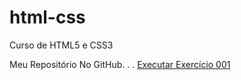 # html-css
 Curso de HTML5 e CSS3 

 Meu Repositório No GitHub. . .
<a href="https://ezequiellsantos.github.io/html-css/exercicios/modulo01/ex001/">Executar Exercício 001</a>

